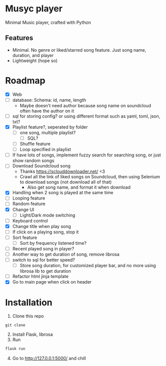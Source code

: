 # Musyc player

Minimal Music player, crafted with Python

## Features
- Minimal. No genre or liked/starred song feature. Just song name, duration, and player
- Lightweight (hope so)

# Roadmap
- [x] Web
- [ ] database: Schema: id, name, length
    - Maybe doesn't need author because song name on soundcloud often have the author on it
- [ ] sql for storing config? or using different format such as yaml, toml, json, txt?
- [x] Playlist feature?, seperated by folder
    - [ ] one song, multiple playlist?
        - [ ] SQL?
    - [ ] Shuffle feature 
    - [ ] Loop specified in playlist
- [ ] If have lots of songs, implement fuzzy search for searching song, or just show random songs
- [ ] Download Soundcloud song
    - Thanks https://sclouddownloader.net/ <3
    - Crawl all the link of liked songs on Soundcloud, then using Selenium to download songs (not download all of that)
        - Also get song name, and format it when download
- [x] Handling when 2 song is played at the same time
- [ ] Looping feature
- [ ] Random feature
- [x] Change UI
    - [ ] Light/Dark mode switching
- [ ] Keyboard control
- [x] Change title when play song
- [ ] If click on a playing song, stop it
- [ ] Sort feature
    - [ ] Sort by frequency listened time?
- [ ] Recent played song in player?
- [ ] Another way to get duration of song, remove librosa
- [ ] switch to sql for better speed?
    - [ ] Store song duration, for customized player bar, and no more using librosa lib to get duration
- [ ] Refactor html jinja template
- [x] Go to main page when click on header

# Installation
1. Clone this repo
```git
git clone 
```
2. Install Flask, librosa
3. Run
```py
flask run
```
4. Go to http://127.0.0.1:5000/ and chill